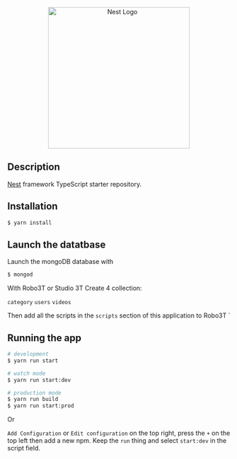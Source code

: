 <p align="center">
  <a href="http://nestjs.com/" target="blank"><img src="https://nestjs.com/img/logo_text.svg" width="320" alt="Nest Logo" /></a>
</p>

## Description

[Nest](https://github.com/nestjs/nest) framework TypeScript starter repository.

## Installation

```bash
$ yarn install
```
## Launch the datatbase

Launch the mongoDB database with 
 ```bash
 $ mongod
 ```
With Robo3T or Studio 3T
Create 4 collection:

`category`
`users`
`videos`

Then add all the scripts in the `scripts` section of this application to Robo3T 
 `
## Running the app

```bash
# development
$ yarn run start

# watch mode
$ yarn run start:dev

# production mode
$ yarn run build
$ yarn run start:prod
```
Or

`Add Configuration` or `Edit configuration` on the top right, press the `+` on the top left then add a new npm. Keep the `run` thing and select `start:dev`  in the script field.


